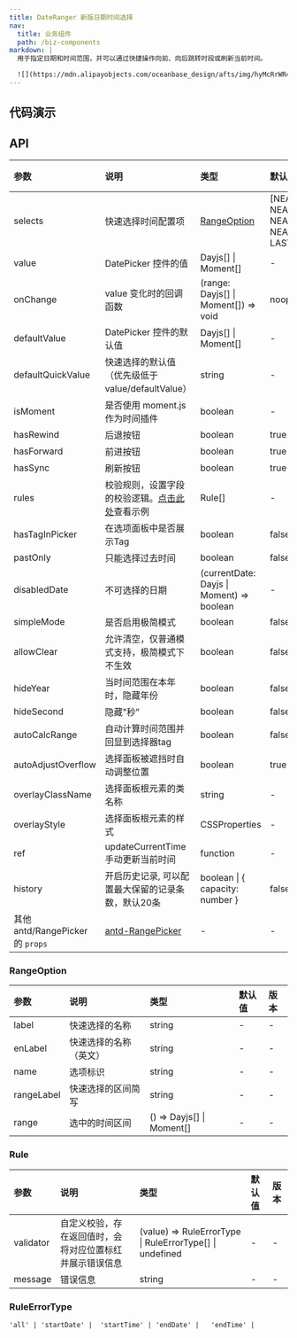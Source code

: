 ```yaml
---
title: DateRanger 新版日期时间选择
nav:
  title: 业务组件
  path: /biz-components
markdown: |
  用于指定日期和时间范围，并可以通过快捷操作向前、向后跳转时段或刷新当前时间。

  ![](https://mdn.alipayobjects.com/oceanbase_design/afts/img/hyMcRrWR4j0AAAAAAAAAAAAADv3-AQBr/original)
---
```


## 代码演示

<!-- prettier-ignore -->
<code src="./demo/basic.tsx" title="基本"></code>
<code src="./demo/simple-mode.tsx" title="极简模式"></code>
<code src="./demo/with-form.tsx" title="配合 Form 使用"></code>
<code src="./demo/rules.tsx" title="使用 rules 自定义校验"></code>
<code src="./demo/selected.tsx" title="时间范围快捷选项"></code>
<code src="./demo/default-value.tsx" title="指定默认值"></code>
<code src="./demo/locale.tsx" title="国际化"></code>
<code src="./demo/updateCurrentTime.tsx" title="从外部更新时间"></code>
<code src="./demo/history.tsx" title="历史记录"></code>

## API

| 参数 | 说明 | 类型 | 默认值 | 版本 |
| :-- | :-- | :-- | :-- | :-- |
| selects | 快速选择时间配置项 | [RangeOption](#rangeoption) | [NEAR_1_MINUTES, NEAR_30_MINUTES, NEAR_1_HOURS,NEAR_3_HOURS, NEAR_6_HOURS, TODAY, LAST_3_DAYS] | - |
| value | DatePicker 控件的值 | Dayjs[] \| Moment[] | - | - |
| onChange | value 变化时的回调函数 | (range: Dayjs[] \| Moment[]) => void | noop | - |
| defaultValue | DatePicker 控件的默认值 | Dayjs[] \| Moment[] | - | - |
| defaultQuickValue | 快速选择的默认值（优先级低于 value/defaultValue） | string | - | - |
| isMoment | 是否使用 moment.js 作为时间插件 | boolean | - | - |
| hasRewind | 后退按钮 | boolean | true | - |
| hasForward | 前进按钮 | boolean | true | - |
| hasSync | 刷新按钮 | boolean | true | - |
| rules | 校验规则，设置字段的校验逻辑。[点击此处](#packages-ui-src-date-ranger-demo-rules)查看示例 | Rule[] | - | - |
| hasTagInPicker | 在选项面板中是否展示Tag | boolean | false | - |
| pastOnly | 只能选择过去时间 | boolean | false | - |
| disabledDate | 不可选择的日期 | (currentDate: Dayjs \| Moment) => boolean | - | - |
| simpleMode | 是否启用极简模式 | boolean | false | - |
| allowClear | 允许清空，仅普通模式支持，极简模式下不生效 | boolean | false | - |
| hideYear | 当时间范围在本年时，隐藏年份 | boolean | false | - |
| hideSecond | 隐藏"秒” | boolean | false | - |
| autoCalcRange | 自动计算时间范围并回显到选择器tag | boolean | false | - |
| autoAdjustOverflow | 选择面板被遮挡时自动调整位置 | boolean | true | - |
| overlayClassName | 选择面板根元素的类名称 | string | - | - |
| overlayStyle | 选择面板根元素的样式 | CSSProperties | - | - |
| ref | updateCurrentTime 手动更新当前时间 | function | - | - |
| history | 开启历史记录, 可以配置最大保留的记录条数，默认20条 | boolean \| { capacity: number } | false | - |
| 其他 antd/RangePicker 的 `props` | [antd-RangePicker](https://ant.design/components/date-picker-cn/#RangePicker) | - | - | - |

### RangeOption

| 参数       | 说明                   | 类型                      | 默认值 | 版本 |
| :--------- | :--------------------- | :------------------------ | :----- | :--- |
| label      | 快速选择的名称         | string                    | -      | -    |
| enLabel    | 快速选择的名称（英文） | string                    | -      | -    |
| name       | 选项标识               | string                    | -      | -    |
| rangeLabel | 快速选择的区间简写     | string                    | -      | -    |
| range      | 选中的时间区间         | () => Dayjs[] \| Moment[] | -      | -    |

### Rule

| 参数 | 说明 | 类型 | 默认值 | 版本 |
| :-- | :-- | :-- | :-- | :-- |
| validator | 自定义校验，存在返回值时，会将对应位置标红并展示错误信息 | (value) => RuleErrorType \| RuleErrorType[] \| undefined | - | - |
| message | 错误信息 | string | - | - |

### RuleErrorType

`'all' | 'startDate' |  'startTime' | 'endDate' |   'endTime' |`
